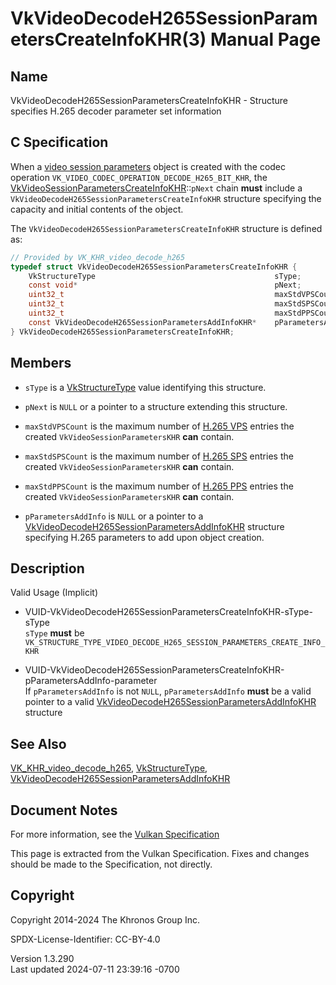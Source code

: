 # VkVideoDecodeH265SessionParametersCreateInfoKHR(3) Manual Page

## Name

VkVideoDecodeH265SessionParametersCreateInfoKHR - Structure specifies
H.265 decoder parameter set information



## <a href="#_c_specification" class="anchor"></a>C Specification

When a <a
href="https://registry.khronos.org/vulkan/specs/1.3-extensions/html/vkspec.html#video-session-parameters"
target="_blank" rel="noopener">video session parameters</a> object is
created with the codec operation
`VK_VIDEO_CODEC_OPERATION_DECODE_H265_BIT_KHR`, the
[VkVideoSessionParametersCreateInfoKHR](https://registry.khronos.org/vulkan/specs/1.3-extensions/man/html/VkVideoSessionParametersCreateInfoKHR.html)::`pNext`
chain **must** include a
`VkVideoDecodeH265SessionParametersCreateInfoKHR` structure specifying
the capacity and initial contents of the object.

The `VkVideoDecodeH265SessionParametersCreateInfoKHR` structure is
defined as:

``` c
// Provided by VK_KHR_video_decode_h265
typedef struct VkVideoDecodeH265SessionParametersCreateInfoKHR {
    VkStructureType                                        sType;
    const void*                                            pNext;
    uint32_t                                               maxStdVPSCount;
    uint32_t                                               maxStdSPSCount;
    uint32_t                                               maxStdPPSCount;
    const VkVideoDecodeH265SessionParametersAddInfoKHR*    pParametersAddInfo;
} VkVideoDecodeH265SessionParametersCreateInfoKHR;
```

## <a href="#_members" class="anchor"></a>Members

- `sType` is a [VkStructureType](https://registry.khronos.org/vulkan/specs/1.3-extensions/man/html/VkStructureType.html) value identifying
  this structure.

- `pNext` is `NULL` or a pointer to a structure extending this
  structure.

- `maxStdVPSCount` is the maximum number of <a
  href="https://registry.khronos.org/vulkan/specs/1.3-extensions/html/vkspec.html#decode-h265-vps"
  target="_blank" rel="noopener">H.265 VPS</a> entries the created
  `VkVideoSessionParametersKHR` **can** contain.

- `maxStdSPSCount` is the maximum number of <a
  href="https://registry.khronos.org/vulkan/specs/1.3-extensions/html/vkspec.html#decode-h265-sps"
  target="_blank" rel="noopener">H.265 SPS</a> entries the created
  `VkVideoSessionParametersKHR` **can** contain.

- `maxStdPPSCount` is the maximum number of <a
  href="https://registry.khronos.org/vulkan/specs/1.3-extensions/html/vkspec.html#decode-h265-pps"
  target="_blank" rel="noopener">H.265 PPS</a> entries the created
  `VkVideoSessionParametersKHR` **can** contain.

- `pParametersAddInfo` is `NULL` or a pointer to a
  [VkVideoDecodeH265SessionParametersAddInfoKHR](https://registry.khronos.org/vulkan/specs/1.3-extensions/man/html/VkVideoDecodeH265SessionParametersAddInfoKHR.html)
  structure specifying H.265 parameters to add upon object creation.

## <a href="#_description" class="anchor"></a>Description

Valid Usage (Implicit)

- <a
  href="#VUID-VkVideoDecodeH265SessionParametersCreateInfoKHR-sType-sType"
  id="VUID-VkVideoDecodeH265SessionParametersCreateInfoKHR-sType-sType"></a>
  VUID-VkVideoDecodeH265SessionParametersCreateInfoKHR-sType-sType  
  `sType` **must** be
  `VK_STRUCTURE_TYPE_VIDEO_DECODE_H265_SESSION_PARAMETERS_CREATE_INFO_KHR`

- <a
  href="#VUID-VkVideoDecodeH265SessionParametersCreateInfoKHR-pParametersAddInfo-parameter"
  id="VUID-VkVideoDecodeH265SessionParametersCreateInfoKHR-pParametersAddInfo-parameter"></a>
  VUID-VkVideoDecodeH265SessionParametersCreateInfoKHR-pParametersAddInfo-parameter  
  If `pParametersAddInfo` is not `NULL`, `pParametersAddInfo` **must**
  be a valid pointer to a valid
  [VkVideoDecodeH265SessionParametersAddInfoKHR](https://registry.khronos.org/vulkan/specs/1.3-extensions/man/html/VkVideoDecodeH265SessionParametersAddInfoKHR.html)
  structure

## <a href="#_see_also" class="anchor"></a>See Also

[VK_KHR_video_decode_h265](https://registry.khronos.org/vulkan/specs/1.3-extensions/man/html/VK_KHR_video_decode_h265.html),
[VkStructureType](https://registry.khronos.org/vulkan/specs/1.3-extensions/man/html/VkStructureType.html),
[VkVideoDecodeH265SessionParametersAddInfoKHR](https://registry.khronos.org/vulkan/specs/1.3-extensions/man/html/VkVideoDecodeH265SessionParametersAddInfoKHR.html)

## <a href="#_document_notes" class="anchor"></a>Document Notes

For more information, see the <a
href="https://registry.khronos.org/vulkan/specs/1.3-extensions/html/vkspec.html#VkVideoDecodeH265SessionParametersCreateInfoKHR"
target="_blank" rel="noopener">Vulkan Specification</a>

This page is extracted from the Vulkan Specification. Fixes and changes
should be made to the Specification, not directly.

## <a href="#_copyright" class="anchor"></a>Copyright

Copyright 2014-2024 The Khronos Group Inc.

SPDX-License-Identifier: CC-BY-4.0

Version 1.3.290  
Last updated 2024-07-11 23:39:16 -0700
